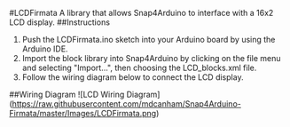 #LCDFirmata
A library that allows Snap4Arduino to interface with a 16x2 LCD display.
##Instructions
1. Push the LCDFirmata.ino sketch into your Arduino board by using the Arduino IDE.
2. Import the block library into Snap4Arduino by clicking on the file menu and selecting "Import...", then choosing the LCD_blocks.xml file.
3. Follow the wiring diagram below to connect the LCD display.

##Wiring Diagram
![LCD Wiring Diagram]
(https://raw.githubusercontent.com/mdcanham/Snap4Arduino-Firmata/master/Images/LCDFirmata.png)
